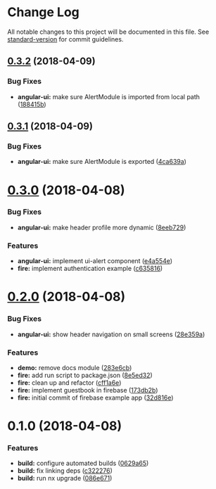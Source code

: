 # Change Log

All notable changes to this project will be documented in this file. See [standard-version](https://github.com/conventional-changelog/standard-version) for commit guidelines.

<a name="0.3.2"></a>
## [0.3.2](https://github.com/beeman/angular-tabler/compare/v0.3.1...v0.3.2) (2018-04-09)


### Bug Fixes

* **angular-ui:** make sure AlertModule is imported from local path ([188415b](https://github.com/beeman/angular-tabler/commit/188415b))



<a name="0.3.1"></a>
## [0.3.1](https://github.com/beeman/angular-tabler/compare/v0.3.0...v0.3.1) (2018-04-09)


### Bug Fixes

* **angular-ui:** make sure AlertModule is exported ([4ca639a](https://github.com/beeman/angular-tabler/commit/4ca639a))



<a name="0.3.0"></a>
# [0.3.0](https://github.com/beeman/angular-tabler/compare/v0.2.0...v0.3.0) (2018-04-08)


### Bug Fixes

* **angular-ui:** make header profile more dynamic ([8eeb729](https://github.com/beeman/angular-tabler/commit/8eeb729))


### Features

* **angular-ui:** implement ui-alert component ([e4a554e](https://github.com/beeman/angular-tabler/commit/e4a554e))
* **fire:** implement authentication example ([c635816](https://github.com/beeman/angular-tabler/commit/c635816))



<a name="0.2.0"></a>
# [0.2.0](https://github.com/beeman/angular-tabler/compare/v0.1.0...v0.2.0) (2018-04-08)


### Bug Fixes

* **angular-ui:** show header navigation on small screens ([28e359a](https://github.com/beeman/angular-tabler/commit/28e359a))


### Features

* **demo:** remove docs module ([283e6cb](https://github.com/beeman/angular-tabler/commit/283e6cb))
* **fire:** add run script to package.json ([8e5ed32](https://github.com/beeman/angular-tabler/commit/8e5ed32))
* **fire:** clean up and refactor ([cff1a6e](https://github.com/beeman/angular-tabler/commit/cff1a6e))
* **fire:** implement guestbook in firebase ([173db2b](https://github.com/beeman/angular-tabler/commit/173db2b))
* **fire:** initial commit of firebase example app ([32d816e](https://github.com/beeman/angular-tabler/commit/32d816e))



<a name="0.1.0"></a>
# 0.1.0 (2018-04-08)


### Features

* **build:** configure automated builds ([0629a65](https://github.com/beeman/angular-tabler/commit/0629a65))
* **build:** fix linking deps ([c322276](https://github.com/beeman/angular-tabler/commit/c322276))
* **build:** run nx upgrade ([086e671](https://github.com/beeman/angular-tabler/commit/086e671))
